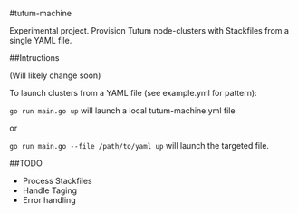 #tutum-machine

Experimental project.
Provision Tutum node-clusters with Stackfiles from a single YAML file.

##Intructions

(Will likely change soon)

To launch clusters from a YAML file (see example.yml for pattern):

`go run main.go up` will launch a local tutum-machine.yml file

or

`go run main.go --file /path/to/yaml up` will launch the targeted file.

##TODO

- Process Stackfiles
- Handle Taging
- Error handling
